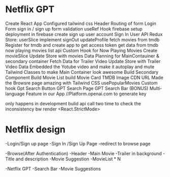 # Netflix GPT

Create React App
Configured tailwind css
Header
Routing of form
Login Form
sign in / sign up
form validation
useRef Hook
firebase setup
deployment in firebase
create sign up user account
Sign In User API
Redux Store: userSlice
implement signOut
updateProfile
fetch movies from tmdb
Register for tmdb and create app to get access token
get data from tmdb now playing movies list api
Custom Hook for Now Playing Movies
Create movieSlice
Update Store with movies Data
Planning for MainContauiner & secondary container
Fetch Data for Trailer Video
Update Store with Trailer Video Data
Embedded the Yotube video and make it autoplay and mute
Tailwind Classes to make Main Container look awesome
Build Secondary Component
Build Movie List
build Movie Card
TMDB Image CDN URL
Made the Browsre page amazing with Tailwind CSS
usePopularMovies Custom hook
Gpt Search Button
GPT Search Page
GPT Search Bar
(BONUS) Multi-language Feature in our App
//Platform.openai.com to generate key




only happens in development bulid api call two time to check the inconsistency bw render
<React.StrictMode>


# Netflix design

-Login/Sign up page
    -Sign In /Sign Up Page
    -redirect to browse page

-Browse(After Authentication)
    -Header
    -Main Movie
        -Trailer in background
        -Title and description
        -Movie Suggestion
            -MovieList * N

-Netflix GPT
    -Search Bar
    -Movie Suggestions